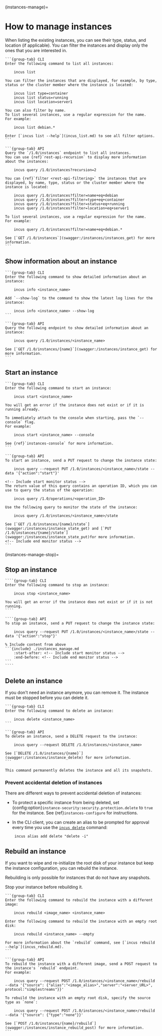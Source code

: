 (instances-manage)=
# How to manage instances

When listing the existing instances, you can see their type, status, and location (if applicable).
You can filter the instances and display only the ones that you are interested in.

````{tabs}
```{group-tab} CLI
Enter the following command to list all instances:

    incus list

You can filter the instances that are displayed, for example, by type, status or the cluster member where the instance is located:

    incus list type=container
    incus list status=running
    incus list location=server1

You can also filter by name.
To list several instances, use a regular expression for the name.
For example:

    incus list debian.*

Enter [`incus list --help`](incus_list.md) to see all filter options.
```

```{group-tab} API
Query the `/1.0/instances` endpoint to list all instances.
You can use {ref}`rest-api-recursion` to display more information about the instances:

    incus query /1.0/instances?recursion=2

You can {ref}`filter <rest-api-filtering>` the instances that are displayed, by name, type, status or the cluster member where the instance is located:

    incus query /1.0/instances?filter=name+eq+debian
    incus query /1.0/instances?filter=type+eq+container
    incus query /1.0/instances?filter=status+eq+running
    incus query /1.0/instances?filter=location+eq+server1

To list several instances, use a regular expression for the name.
For example:

    incus query /1.0/instances?filter=name+eq+debian.*

See [`GET /1.0/instances`](swagger:/instances/instances_get) for more information.
```
````

## Show information about an instance

````{tabs}
```{group-tab} CLI
Enter the following command to show detailed information about an instance:

    incus info <instance_name>

Add `--show-log` to the command to show the latest log lines for the instance:

    incus info <instance_name> --show-log
```

```{group-tab} API
Query the following endpoint to show detailed information about an instance:

    incus query /1.0/instances/<instance_name>

See [`GET /1.0/instances/{name}`](swagger:/instances/instance_get) for more information.
```
````

## Start an instance

````{tabs}
```{group-tab} CLI
Enter the following command to start an instance:

    incus start <instance_name>

You will get an error if the instance does not exist or if it is running already.

To immediately attach to the console when starting, pass the `--console` flag.
For example:

    incus start <instance_name> --console

See {ref}`instances-console` for more information.
```

```{group-tab} API
To start an instance, send a PUT request to change the instance state:

    incus query --request PUT /1.0/instances/<instance_name>/state --data '{"action":"start"}'

<!-- Include start monitor status -->
The return value of this query contains an operation ID, which you can use to query the status of the operation:

    incus query /1.0/operations/<operation_ID>

Use the following query to monitor the state of the instance:

    incus query /1.0/instances/<instance_name>/state

See [`GET /1.0/instances/{name}/state`](swagger:/instances/instance_state_get) and [`PUT /1.0/instances/{name}/state`](swagger:/instances/instance_state_put)for more information.
<!-- Include end monitor status -->
```
````

(instances-manage-stop)=
## Stop an instance

`````{tabs}
````{group-tab} CLI
Enter the following command to stop an instance:

    incus stop <instance_name>

You will get an error if the instance does not exist or if it is not running.
````

````{group-tab} API
To stop an instance, send a PUT request to change the instance state:

    incus query --request PUT /1.0/instances/<instance_name>/state --data '{"action":"stop"}'

% Include content from above
```{include} ./instances_manage.md
    :start-after: <!-- Include start monitor status -->
    :end-before: <!-- Include end monitor status -->
```
````
`````

## Delete an instance

If you don't need an instance anymore, you can remove it.
The instance must be stopped before you can delete it.

`````{tabs}
```{group-tab} CLI
Enter the following command to delete an instance:

    incus delete <instance_name>
```

```{group-tab} API
To delete an instance, send a DELETE request to the instance:

    incus query --request DELETE /1.0/instances/<instance_name>

See [`DELETE /1.0/instances/{name}`](swagger:/instances/instance_delete) for more information.
```
`````

```{caution}
This command permanently deletes the instance and all its snapshots.
```

### Prevent accidental deletion of instances

There are different ways to prevent accidental deletion of instances:

- To protect a specific instance from being deleted, set {config:option}`instance-security:security.protection.delete` to `true` for the instance.
  See {ref}`instances-configure` for instructions.
- In the CLI client, you can create an alias to be prompted for approval every time you use the [`incus delete`](incus_delete.md) command:

       incus alias add delete "delete -i"

## Rebuild an instance

If you want to wipe and re-initialize the root disk of your instance but keep the instance configuration, you can rebuild the instance.

Rebuilding is only possible for instances that do not have any snapshots.

Stop your instance before rebuilding it.

````{tabs}
```{group-tab} CLI
Enter the following command to rebuild the instance with a different image:

    incus rebuild <image_name> <instance_name>

Enter the following command to rebuild the instance with an empty root disk:

    incus rebuild <instance_name> --empty

For more information about the `rebuild` command, see [`incus rebuild --help`](incus_rebuild.md).
```

```{group-tab} API
To rebuild the instance with a different image, send a POST request to the instance's `rebuild` endpoint.
For example:

    incus query --request POST /1.0/instances/<instance_name>/rebuild --data '{"source": {"alias":"<image_alias>","server":"<server_URL>", protocol:"simplestreams"}}'

To rebuild the instance with an empty root disk, specify the source type as `none`:

    incus query --request POST /1.0/instances/<instance_name>/rebuild --data '{"source": {"type":"none"}}'

See [`POST /1.0/instances/{name}/rebuild`](swagger:/instances/instance_rebuild_post) for more information.
```
````
